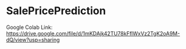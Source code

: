 # SalePricePrediction

Google Colab Link: https://drive.google.com/file/d/1mKDAjk42TU78kFflWxVz2TgK2oA9M-dQ/view?usp=sharing
